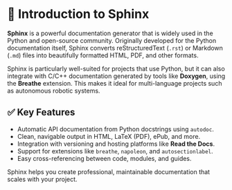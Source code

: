 # 📘 Introduction to Sphinx

**Sphinx** is a powerful documentation generator that is widely used in the Python and open-source community. Originally developed for the Python documentation itself, Sphinx converts reStructuredText (`.rst`) or Markdown (`.md`) files into beautifully formatted HTML, PDF, and other formats.

Sphinx is particularly well-suited for projects that use Python, but it can also integrate with C/C++ documentation generated by tools like **Doxygen**, using the **Breathe** extension. This makes it ideal for multi-language projects such as autonomous robotic systems.

## ✅ Key Features

- Automatic API documentation from Python docstrings using `autodoc`.
- Clean, navigable output in HTML, LaTeX (PDF), ePub, and more.
- Integration with versioning and hosting platforms like **Read the Docs**.
- Support for extensions like `breathe`, `napoleon`, and `autosectionlabel`.
- Easy cross-referencing between code, modules, and guides.

Sphinx helps you create professional, maintainable documentation that scales with your project.
